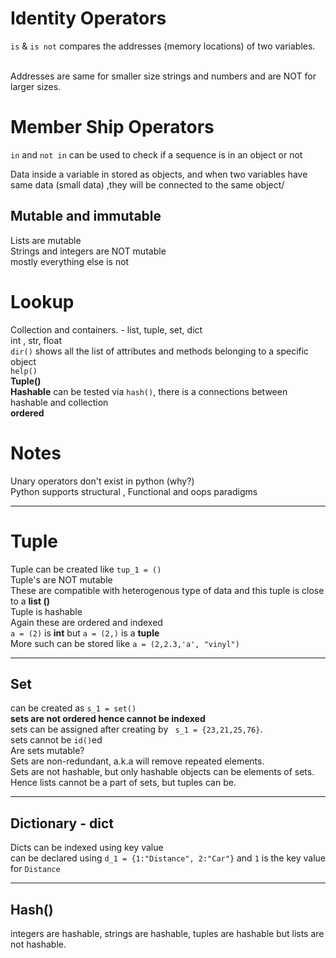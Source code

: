 # Identity Operators

`is` & `is not` compares the addresses (memory locations) of two variables.

<br> Addresses are same for smaller size strings and numbers
and are NOT for larger sizes.
# Member Ship Operators
`in` and `not in` can be used to check if a sequence is in an object or not

Data inside a variable in stored as objects, and when two variables have same data (small data) ,they will be connected to the same object/
## Mutable and immutable 
Lists are mutable <br>
Strings and integers are  NOT mutable <br>
mostly everything else is not <br>

# Lookup
Collection and containers. - list, tuple, set, dict <br>
int , str, float
<br> `dir()` shows all the list of attributes and methods belonging to a specific object <br>
`help()` <br>
**Tuple()** <br>
**Hashable** can be tested via `hash()`, there is a connections between hashable and collection <br>
**ordered**

# Notes
Unary operators don't exist in python (why?) <br>
Python supports structural , Functional and oops paradigms <br>

---


# Tuple
Tuple can be created like `tup_1 = ()`
<br>Tuple's are NOT mutable<br>
These are compatible with heterogenous type of data and this tuple is close to a **list ()** 
<br> Tuple is hashable
<br>Again these are ordered and indexed <br>
`a = (2)` is **int** but `a = (2,)` is a **tuple** <br>
More such can be stored like `a = (2,2.3,'a', "vinyl")`

---

## Set
can be created as `s_1 = set()` <br>
**sets are not ordered hence cannot be indexed**
<br> sets can be assigned after creating by ` s_1 = {23,21,25,76}`. <br>
sets cannot be `id()`ed
<br> Are sets mutable? <br>
Sets are non-redundant, a.k.a will remove repeated elements.<br>
Sets are not hashable, but only hashable objects can be elements of sets. Hence lists cannot be a part of sets, but tuples can be.

---

## Dictionary - dict
Dicts can be indexed using key value
<br> can be declared using `d_1 = {1:"Distance", 2:"Car"}` and `1` is the key value for `Distance`

---

## Hash()
integers are hashable, strings are hashable, tuples are hashable but lists are not hashable.
